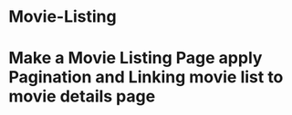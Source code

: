 # Movie-Listing
# Make a Movie Listing Page apply Pagination and Linking movie list to movie details page
